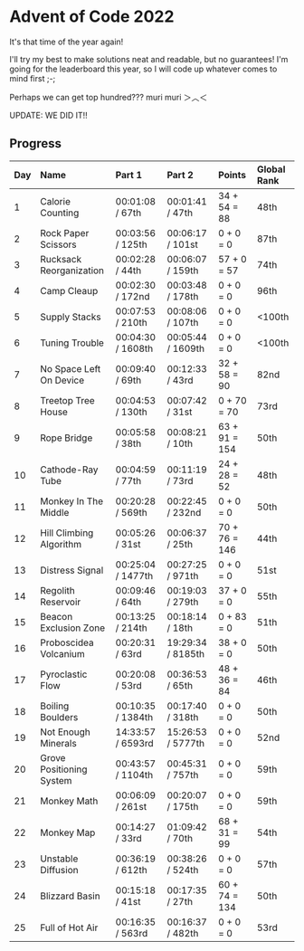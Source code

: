 # Advent of Code 2022

It's that time of the year again!

I'll try my best to make solutions neat and readable, but no guarantees! 
I'm going for the leaderboard this year, so I will code up whatever comes to mind first ;-;

Perhaps we can get top hundred??? muri muri ＞︿＜

UPDATE: WE DID IT!!

## Progress


| Day | Name                     | Part 1            | Part 2            | Points        | Global Rank |
| --- | :----------------------- | :---------------- | :---------------- | :------------ | :---------- |
| 1   | Calorie Counting         | 00:01:08 / 67th   | 00:01:41 / 47th   | 34 + 54 = 88  | 48th        |
| 2   | Rock Paper Scissors      | 00:03:56 / 125th  | 00:06:17 / 101st  | 0 + 0 = 0     | 87th        |
| 3   | Rucksack Reorganization  | 00:02:28 / 44th   | 00:06:07 / 159th  | 57 + 0 = 57   | 74th        |
| 4   | Camp Cleaup              | 00:02:30 / 172nd  | 00:03:48 / 178th  | 0 + 0 = 0     | 96th        |
| 5   | Supply Stacks            | 00:07:53 / 210th  | 00:08:06 / 107th  | 0 + 0 = 0     | <100th      |
| 6   | Tuning Trouble           | 00:04:30 / 1608th | 00:05:44 / 1609th | 0 + 0 = 0     | <100th      |
| 7   | No Space Left On Device  | 00:09:40 / 69th   | 00:12:33 / 43rd   | 32 + 58 = 90  | 82nd        |
| 8   | Treetop Tree House       | 00:04:53 / 130th  | 00:07:42 / 31st   | 0 + 70 = 70   | 73rd        |
| 9   | Rope Bridge              | 00:05:58 / 38th   | 00:08:21 / 10th   | 63 + 91 = 154 | 50th        |
| 10  | Cathode-Ray Tube         | 00:04:59 / 77th   | 00:11:19 / 73rd   | 24 + 28 = 52  | 48th        |
| 11  | Monkey In The Middle     | 00:20:28 / 569th  | 00:22:45 / 232nd  | 0 + 0 = 0     | 50th        |
| 12  | Hill Climbing Algorithm  | 00:05:26 / 31st   | 00:06:37 / 25th   | 70 + 76 = 146 | 44th        |
| 13  | Distress Signal          | 00:25:04 / 1477th | 00:27:25 / 971th  | 0 + 0 = 0     | 51st        |
| 14  | Regolith Reservoir       | 00:09:46 / 64th   | 00:19:03 / 279th  | 37 + 0 = 0    | 55th        |
| 15  | Beacon Exclusion Zone    | 00:13:25 / 214th  | 00:18:14 / 18th   | 0 + 83 = 0    | 51th        |
| 16  | Proboscidea Volcanium    | 00:20:31 / 63rd   | 19:29:34 / 8185th | 38 + 0 = 0    | 50th        |
| 17  | Pyroclastic Flow         | 00:20:08 / 53rd   | 00:36:53 / 65th   | 48 + 36 = 84  | 46th        |
| 18  | Boiling Boulders         | 00:10:35 / 1384th | 00:17:40 / 318th  | 0 + 0 = 0     | 50th        |
| 19  | Not Enough Minerals      | 14:33:57 / 6593rd | 15:26:53 / 5777th | 0 + 0 = 0     | 52nd        |
| 20  | Grove Positioning System | 00:43:57 / 1104th | 00:45:31 / 757th  | 0 + 0 = 0     | 59th        |
| 21  | Monkey Math              | 00:06:09 / 261st  | 00:20:07 / 175th  | 0 + 0 = 0     | 59th        |
| 22  | Monkey Map               | 00:14:27 / 33rd   | 01:09:42 / 70th   | 68 + 31 = 99  | 54th        |
| 23  | Unstable Diffusion       | 00:36:19 / 612th  | 00:38:26 / 524th  | 0 + 0 = 0     | 57th        |
| 24  | Blizzard Basin           | 00:15:18 / 41st   | 00:17:35 / 27th   | 60 + 74 = 134 | 50th        |
| 25  | Full of Hot Air          | 00:16:35 / 563rd  | 00:16:37 / 482th  | 0 + 0 = 0     | 53rd        |
